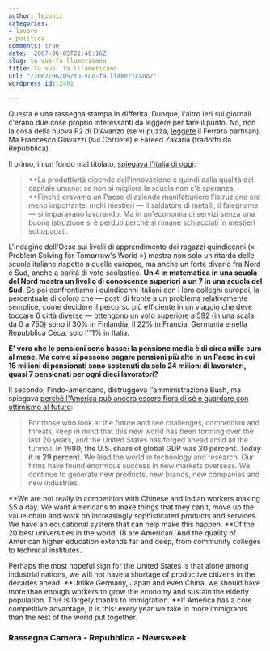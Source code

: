 ```yaml
---
author: leibniz
categories:
- lavoro
- politica
comments: true
date: '2007-06-05T21:40:16Z'
slug: tu-vuo-fa-llamericano
title: Tu vuo' fa ll'americano
url: "/2007/06/05/tu-vuo-fa-llamericano/"
wordpress_id: 2491

---
```

Questa è una rassegna stampa in differita. Dunque, l'altro ieri sui giornali c'erano due cose proprio interessanti da leggere per fare il punto. No, non la cosa della nuova P2 di D'Avanzo (se vi puzza, [leggete](http://newrassegna.camera.it/chiosco_new/pagweb/immagineFrame.asp?comeFrom=rassegna&currentArticle=ELKSX) il Ferrara partisan). Ma Francesco Giavazzi (sul Corriere) e Fareed Zakaria (tradotto da Repubblica).

Il primo, in un fondo mal titolato, [spiegava l'Italia di oggi](http://www.corriere.it/Primo_Piano/Editoriali/2007/06_Giugno/04/giavazzi_editoriale_depressione_consumi.shtml):


> **La produttività dipende dall'innovazione e quindi dalla qualità del capitale umano: se non si migliora la scuola non c'è speranza. **Finché eravamo un Paese di aziende manifatturiere l'istruzione era meno importante: molti mestieri — il saldatore di metalli, il falegname — si imparavano lavorando. Ma in un'economia di servizi senza una buona istruzione si è perduti perché si rimane schiacciati in mestieri sottopagati.

L'indagine dell'Ocse sui livelli di apprendimento dei ragazzi quindicenni (« Problem Solving for Tomorrow's World ») mostra non solo un ritardo delle scuole italiane rispetto a quelle europee, ma anche un forte divario fra Nord e Sud, anche a parità di voto scolastico. **Un 4 in matematica in una scuola del Nord mostra un livello di conoscenze superiori a un 7 in una scuola del Sud.** Se poi confrontiamo i quindicenni italiani con i loro colleghi europei, la percentuale di coloro che — posti di fronte a un problema relativamente semplice, come decidere il percorso più efficiente in un viaggio che deve toccare 6 città diverse — ottengono un voto superiore a 592 (in una scala da 0 a 750) sono il 30% in Finlandia, il 22% in Francia, Germania e nella Repubblica Ceca, solo l'11% in Italia.

**E' vero che le pensioni sono basse: la pensione media è di circa mille euro al mese. Ma come si possono pagare pensioni più alte in un Paese in cui 16 milioni di pensionati sono sostenuti da solo 24 milioni di lavoratori, quasi 7 pensionati per ogni dieci lavoratori?**


Il secondo, l'indo-americano, distruggeva l'amministrazione Bush, ma spiegava [perché l'America può ancora essere fiera di sé e guardare con ottimismo al futuro](http://www.msnbc.msn.com/id/19001200/site/newsweek/):


> For those who look at the future and see challenges, competition and threats, keep in mind that this new world has been forming over the last 20 years, and the United States has forged ahead amid all the turmoil. **In 1980, the U.S. share of global GDP was 20 percent. Today it is 29 percent.** We lead the world in technology and research. Our firms have found enormous success in new markets overseas. We continue to generate new products, new brands, new companies and new industries.

**We are not really in competition with Chinese and Indian workers making $5 a day. We want Americans to make things that they can't, move up the value chain and work on increasingly sophisticated products and services. We have an educational system that can help make this happen. **Of the 20 best universities in the world, 18 are American. And the quality of American higher education extends far and deep, from community colleges to technical institutes.

Perhaps the most hopeful sign for the United States is that alone among industrial nations, we will not have a shortage of productive citizens in the decades ahead. **Unlike Germany, Japan and even China, we should have more than enough workers to grow the economy and sustain the elderly population. This is largely thanks to immigration. **If America has a core competitive advantage, it is this: every year we take in more immigrants than the rest of the world put together.




### Rassegna Camera - Repubblica - Newsweek

